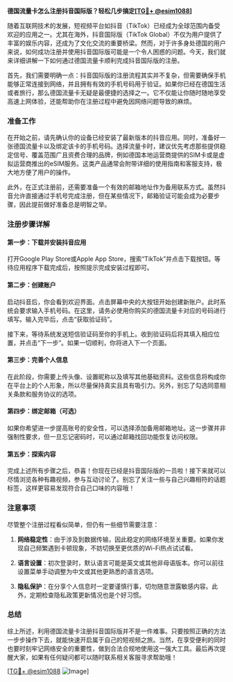 **德国流量卡怎么注册抖音国际版？轻松几步搞定[[TG💪+ @esim1088](https://t.me/s/esim1088)]**

随着互联网技术的发展，短视频平台如抖音（TikTok）已经成为全球范围内备受欢迎的应用之一。尤其在海外，抖音国际版（TikTok Global）不仅为用户提供了丰富的娱乐内容，还成为了文化交流的重要桥梁。然而，对于许多身处德国的用户来说，如何成功注册并使用抖音国际版可能是一个令人困惑的问题。今天，我们就来详细讲解一下如何通过德国流量卡顺利完成抖音国际版的注册。

首先，我们需要明确一点：抖音国际版的注册流程其实并不复杂，但需要确保手机能够正常连接到网络，并且拥有有效的手机号码用于验证。如果你已经在德国生活或者旅行，那么德国流量卡无疑是最便捷的选择之一。它不仅能让你随时随地享受高速上网体验，还能帮助你在注册过程中避免因网络问题导致的麻烦。

### 准备工作

在开始之前，请先确认你的设备已经安装了最新版本的抖音应用。同时，准备好一张德国流量卡以及绑定该卡的手机号码。选择流量卡时，建议优先考虑那些提供稳定信号、覆盖范围广且资费合理的品牌，例如德国本地运营商提供的SIM卡或是虚拟运营商推出的eSIM服务。这类产品通常会附带详细的使用指南和客服支持，极大地方便了用户的操作。

此外，在正式注册前，还需要准备一个有效的邮箱地址作为备用联系方式。虽然抖音允许直接通过手机号完成注册，但在某些情况下，邮箱验证可能会成为必要步骤，因此提前做好准备总是明智之举。

### 注册步骤详解

#### 第一步：下载并安装抖音应用
打开Google Play Store或Apple App Store，搜索“TikTok”并点击下载按钮。等待应用程序下载完成后，按照提示完成安装过程即可。

#### 第二步：创建账户
启动抖音后，你会看到欢迎界面。点击屏幕中央的大按钮开始创建新账户。此时系统会要求输入手机号码。在这里，请务必使用你购买的德国流量卡对应的号码进行填写。输入完毕后，点击“获取验证码”。

接下来，等待系统发送短信验证码至你的手机上。收到验证码后将其填入相应位置，并点击“下一步”。如果一切顺利，你将进入下一个页面。

#### 第三步：完善个人信息
在此阶段，你需要上传头像、设置昵称以及填写其他基础资料。这些信息将构成你在平台上的个人形象，所以尽量保持真实且具有吸引力。另外，别忘了勾选同意相关条款和服务协议的选项。

#### 第四步：绑定邮箱（可选）
如果你希望进一步提高账号的安全性，可以选择添加备用邮箱地址。这一步骤并非强制性要求，但一旦忘记密码时，可以通过邮箱找回功能恢复访问权限。

#### 第五步：探索内容
完成上述所有步骤之后，恭喜！你现在已经是抖音国际版的一员啦！接下来就可以尽情浏览各种有趣视频，参与互动讨论了。别忘了关注一些与自己兴趣相符的话题标签，这样更容易发现符合自己口味的内容哦！

### 注意事项

尽管整个注册过程看似简单，但仍有一些细节需要注意：

1. **网络稳定性**：由于涉及到数据传输，因此稳定的网络环境至关重要。如果你发现自己频繁遇到卡顿现象，不妨切换至更优质的Wi-Fi热点试试看。
   
2. **语言设置**：初次登录时，默认语言可能是英文或其他非母语版本。你可以前往设置菜单手动调整为中文或其他更熟悉的语言选项。

3. **隐私保护**：在分享个人信息时一定要谨慎行事，切勿随意泄露敏感内容。此外，定期检查隐私政策更新情况也是个好习惯。

### 总结

综上所述，利用德国流量卡注册抖音国际版并不是一件难事。只要按照正确的方法一步步操作下去，就能快速开启属于自己的短视频之旅。当然，在享受便利的同时也要时刻牢记网络安全的重要性，做到合法合规地使用这一强大工具。最后再次提醒大家，如果有任何疑问都可以随时联系相关客服寻求帮助哦！

[[TG💪+ @esim1088](https://t.me/s/esim1088) ![Image](https://i.postimg.cc/4NQfJmqS/Snipaste-2025-05-13-00-14-12.png)]